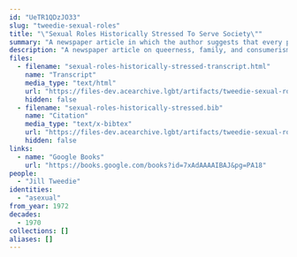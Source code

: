 ```yaml
---
id: "UeTR1QDzJO33"
slug: "tweedie-sexual-roles"
title: "\"Sexual Roles Historically Stressed To Serve Society\""
summary: "A newspaper article in which the author suggests that every person is, at their core, asexual"
description: "A newspaper article on queerness, family, and consumerism in which the author suggests that every person is, at their core, asexual"
files:
  - filename: "sexual-roles-historically-stressed-transcript.html"
    name: "Transcript"
    media_type: "text/html"
    url: "https://files-dev.acearchive.lgbt/artifacts/tweedie-sexual-roles/sexual-roles-historically-stressed-transcript.html"
    hidden: false
  - filename: "sexual-roles-historically-stressed.bib"
    name: "Citation"
    media_type: "text/x-bibtex"
    url: "https://files-dev.acearchive.lgbt/artifacts/tweedie-sexual-roles/sexual-roles-historically-stressed.bib"
    hidden: false
links:
  - name: "Google Books"
    url: "https://books.google.com/books?id=7xAdAAAAIBAJ&pg=PA18"
people:
  - "Jill Tweedie"
identities:
  - "asexual"
from_year: 1972
decades:
  - 1970
collections: []
aliases: []
---
```


